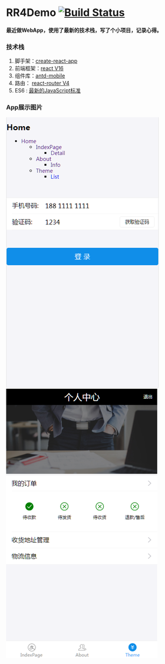 # RR4Demo [![Build Status](https://travis-ci.org/facebook/create-react-app.svg?branch=master)](https://travis-ci.org/facebook/create-react-app)
#### 最近做WebApp，使用了最新的技术栈，写了个小项目，记录心得。
### 技术栈
1. 脚手架：[create-react-app](https://github.com/facebook/create-react-app)
2. 前端框架：[react V16](https://github.com/facebook/react)
3. 组件库：[antd-mobile](https://ant.design/docs/react/introduce-cn)
4. 路由： [react-router V4](https://github.com/ReactTraining/react-router)
5. ES6 :  [最新的JavaScript标准](http://es6.ruanyifeng.com/)



### App展示图片
![image](https://github.com/thbgh/RR4demo/blob/master/public/img/home.png?raw=true)
![image](https://github.com/thbgh/RR4demo/blob/master/public/img/personal.png?raw=true)

